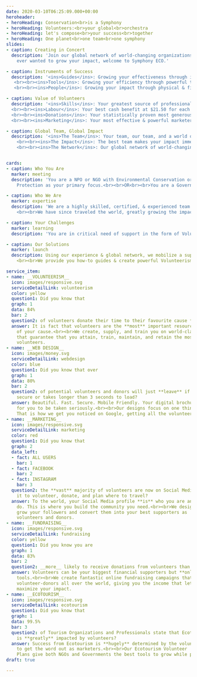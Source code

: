 ```yaml
---
date: 2020-03-10T06:25:09.000+00:00
heroheader:
- heroHeading: Conservation<br>is a Symphony
- heroHeading: Volunteers:<br>your global<br>orchestra
- heroHeading: let's compose<br>your success<br>together
- heroHeading: One planet<br>one team<br>one symphony
slides:
- caption: Creating in Concert
  description: 'Join our global network of world-changing organizations. If you have
    ever wanted to grow your impact, welcome to Symphony ECO.'

- caption: Instruments of Success
  description: '<ins>Guides</ins>: Growing your effectiveness through improving your skills.
   <br><br><ins>Tools</ins>: Growing your efficiency through powerful technical solutions.
   <br><br><ins>People</ins>: Growing your impact through physical & financial support.'

- caption: Value of Volunteers
  description: '<ins>Skills</ins>: Your greatest source of professionals from all over the world.
  <br><br><ins>Labour</ins>: Your best cash benefit at $21.50 for each hour volunteered.
  <br><br><ins>Donations</ins>: Your statistically proven most generous & willing donors.
  <br><br><ins>Marketing</ins>: Your most effective & powerful marketers via Social Media.'

- caption: Global Team, Global Impact
  description: '<ins>The Team</ins>: Your team, our team, and a world of skilled volunteers.
    <br><br><ins>The Impact</ins>: The best team makes your impact immeasurable.
    <br><br><ins>The Network</ins>: Our global network of world-changing organizations.'


cards:
- caption: Who You Are
  marker: meeting
  description: 'You are a NPO or NGO with Environmental Conservation or Animal/Plant
    Protection as your primary focus.<br><br>OR<br><br>You are a Government Agency who has Sustainable Ecotourism as your primary focus.<br><br>You have at least 1-3 years of experience in your mission, know the incredible value brought by excellent Volunteers, & are familiar with the frustrations of not having enough Volunteers, Funding, & Marketing.'

- caption: Who We Are
  marker: expertise
  description: 'We are a highly skilled, certified, & experienced team of Canadian & German Volunteer Leaders, Eco-Activists, NPO Board Members, Environmental Scientists, Technologists, MBAs, & Project Managers.<br><br>We met as skilled Volunteers at a NPO & realized that empowering change-makers with world-class Volunteer Management Solutions is key to changing the world.
    <br><br>We have since traveled the world, greatly growing the impact of Environmental Conservation NPOs/NGOs & Ecotourism-driven Government Agencies by mobilizing fantastic Volunteers worldwide.'

- caption: Your Challenges
  marker: learning
  description: 'You are in critical need of support in the form of Volunteers, Donors, or Marketers & believe in how much growth you can bring to your environment, economy, & society with great, reliable support.<br><br>You are in need of a team to make your visions a reality & need to connect into a broader global network.<br><br>You need the most wonderful, generous, dedicated, & passionate Volunteers to help grow your positive impact on the environment because they believe in you & your mission.'

- caption: Our Solutions
  marker: launch
  description: Using our experience & global network, we mobilize a superb team of Volunteers for you that are your biggest marketers, donors, & skilled workforce.
    <br><br>We provide you how-to guides & create powerful Volunteerism Solutions that include World-Class Planning, Volunteer Management Tools, Web Design, Digital Marketing, & Fundraising.<br><br>Our step-by-step solutions take you & your team from your current state of critical need to having access to all the skilled people, money, & awareness you need, raising your environmental impact immensely.

service_item:
- name: __VOLUNTEERISM__
  icon: images/responsive.svg
  serviceDetailLink: volunteerism
  color: yellow
  question1: Did you know that
  graph: 1
  data: 84%
  bar: 2
  question2: of volunteers donate their time to their favourite cause **multiple** times each year?
  answer: It is fact that volunteers are the **most** important resource for the success
    of your cause.<br><br>We create, supply, and train you on world-class tools and training programs
    that guarantee that you attain, train, maintain, and retain the most excellent
    volunteers.
- name: __WEB DESIGN__
  icon: images/money.svg
  serviceDetailLink: webdesign
  color: blue
  question1: Did you know that over
  graph: 1
  data: 80%
  bar: 2
  question2: of potential volunteers and donors will just **leave** if your website is not
    secure or takes longer than 3 seconds to load?
  answer: Beautiful. Fast. Secure. Mobile Friendly. Your digital brochure **must** look professional
    for you to be taken seriously.<br><br>Our designs focus on one thing only - User Experience.
    That is how we get you noticed on Google, getting all the volunteers you need.
- name: __MARKETING__
  icon: images/responsive.svg
  serviceDetailLink: marketing
  color: red
  question1: Did you know that
  graph: 2
  data_left:
  - fact: ALL USERS
    bar: 1
  - fact: FACEBOOK
    bar: 2
  - fact: INSTAGRAM
    bar: 3
  question2: the **vast** majority of volunteers are now on Social Media, using
    it to volunteer, donate, and plan where to travel?
  answer: To the world, your Social Media profile **is** who you are and what you
    do. This is where you build the community you need.<br><br>We design Social Media profiles on all platforms that
    grow your followers and convert them into your best supporters as
    volunteers and donors.
- name: __FUNDRAISING__
  icon: images/responsive.svg
  serviceDetailLink: fundraising
  color: yellow
  question1: Did you know you are
  graph: 1
  data: 83%
  bar: 2
  question2: __more__ likely to receive donations from volunteers than non-volunteers?
  answer: Volunteers can be your biggest financial supporters but **only** if you give them the right
    tools.<br><br>We create fantastic online fundraising campaigns that reach
    volunteer-donors all over the world, giving you the income that lets you
    maximize your impact.
- name: __ECOTOURISM__
  icon: images/responsive.svg
  serviceDetailLink: ecotourism
  question1: Did you know that
  graph: 1
  data: 99.5%
  bar: 3
  question2: of Tourism Organizations and Professionals state that Ecotourism
    is **greatly** impacted by volunteers?
  answer: Success from Ecotourism is **hugely** determined by the volunteers you get to both help you manage tourists and
    to get the word out as marketers.<br><br>Our Ecotourism Volunteer
    Plans give both NGOs and Governments the best tools to grow while protecting nature first.
draft: true

---
```

